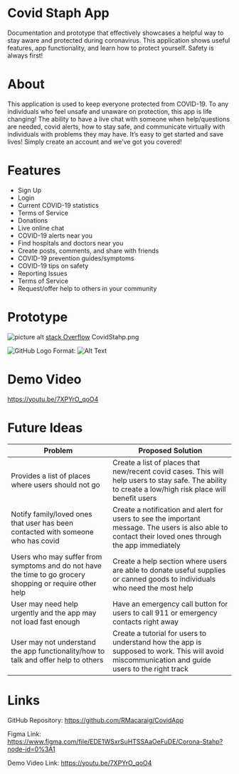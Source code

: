 # Covid Staph App
Documentation and prototype that effectively showcases a helpful way to stay aware and protected during coronavirus. This application shows useful features, app functionality, and learn how to protect yourself. Safety is always first! 

# About
This application is used to keep everyone protected from COVID-19. To any individuals who feel unsafe and unaware on protection, this app is life changing! The ability to have a live chat with someone when help/questions are needed, covid alerts, how to stay safe, and communicate virtually with individuals with problems they may have. It’s easy to get started and save lives! Simply create an account and we’ve got you covered!  

# Features
* Sign Up
* Login
* Current COVID-19 statistics
* Terms of Service
* Donations 
* Live online chat
* COVID-19 alerts near you
* Find hospitals and doctors near you 
* Create posts, comments, and share with friends
* COVID-19 prevention guides/symptoms 
* COVID-19 tips on safety
* Reporting Issues
* Terms of Service 
* Request/offer help to others in your community 

# Prototype
![picture alt](https://github.com/RMacaraig/CovidApp/CovidStahp.png/200x150)
[stack Overflow](http://lmsotfy.com/so.png)
CovidStahp.png

![GitHub Logo](/images/CovidStahp.png)
Format: ![Alt Text](url)


# Demo Video
https://youtu.be/7XPYrO_qoO4

# Future Ideas
| Problem  | Proposed Solution |
| ------------- | ------------- |
| Provides a list of places where users should not go | Create a list of places that new/recent covid cases. This will help users to stay safe. The ability to create a low/high risk place will benefit users  |
| Notify family/loved ones that user has been contacted with someone who has covid  | Create a notification and alert for users to see the important message. The users is also able to contact their loved ones through the app immediately  |
| Users who may suffer from symptoms and do not have the time to go grocery shopping or require other help  | Create a help section where users are able to donate useful supplies or canned goods to individuals who need the most help   |
| User may need help urgently and the app may not load fast enough | Have an emergency call button for users to call 911 or emergency contacts right away  |
| User may not understand the app functionality/how to talk and offer help to others  | Create a tutorial for users to understand how the app is supposed to work. This will avoid miscommunication and guide users to the right track  |

# Links
GitHub Repository:
https://github.com/RMacaraig/CovidApp

Figma Link:
https://www.figma.com/file/EDE1WSxrSuHTSSAaOeFuDE/Corona-Stahp?node-id=0%3A1

Demo Video Link:
https://youtu.be/7XPYrO_qoO4


